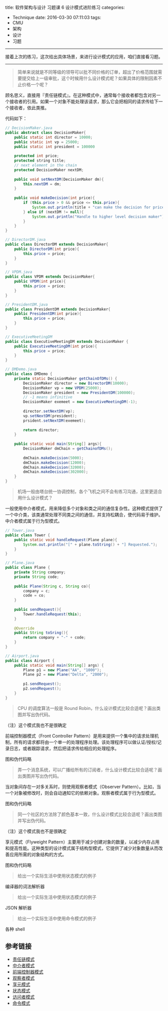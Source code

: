 title: 软件架构与设计 习题课 6 设计模式进阶练习
categories:
- Technique
date: 2016-03-30 07:11:03
tags:
- CMU
- 架构
- 设计
- 习题
---

接着上次的练习，这次给出具体场景，来进行设计模式的应用，咱们直接看习题。

<!-- more -->

---

> 简单来说就是不同等级的领导可以批不同价格的订单，超出了价格范围就需要提交给上一级审批，这个时候用什么设计模式呢？如果具体的限制因素不止价格一个呢？

顾名思义，直接用『责任链模式』。在这种模式中，通常每个接收者都包含对另一个接收者的引用。如果一个对象不能处理该请求，那么它会把相同的请求传给下一个接收者，依此类推。

代码如下：

```java
// DecisionMaker.java
public abstract class DecisionMaker{
    public static int director = 10000;
    public static int vp = 25000;
    public static int president = 100000
    
    protected int price;
    protected string title;
    // next element in the chain
    protected DecisionMaker nextDM;
    
    public void setNextDM(DecisionMaker dm){
        this.nextDM = dm;        
    }
    
    public void makeDecision(int price){
        if (this.price > 0 && price <= this.price){
            System.out.println(title + "can make the decision for price "  + price);
        } else if (nextDM != null){
            System.out.println("Handle to higher level decision maker");
        }
    }
}

// DirectorDM.java
public class DirectorDM extends DecisionMaker{
    public DirectorDM(int price){
        this.price = price;
    }
}

// VPDM.java
public class VPDM extends DecisionMaker{
    public VPDM(int price){
        this.price = price;
    }
}

// PresidentDM.java
public class PresidentDM extends DecisionMaker{
    public PresidentDM(int price){
        this.price = price;
    }
}

// ExecutiveMeetingDM
public class ExecutiveMeetingDM extends DecisionMaker {
    public ExecutiveMeetingDM(int price){
        this.price = price;
    }
}

// DMDemo.java
public class DMDemo {
    private static DecisionMaker getChainOfDMs() {
        DecisionMaker director = new DirectorDM(10000);
        DecisionMaker vp = new VPDM(25000);
        DecisionMaker president = new PresidentDM(100000);
        // -1 means infinitive
        DecisionMaker exemeet = new ExecutiveMeetingDM(-1);
        
        director.setNextDM(vp);
        vp.setNextDM(president);
        prsident.setNextDM(exemeet);
        
        return director;
    }
    
    public static void main(String[] args){
        DecisionMaker dmChain = getChainofDMs();
        
        dmChain.makeDecision(5000);
        dmChain.makeDecision(12000);
        dmChain.makeDecision(32000);
        dmChain.makeDecision(302000);
    }
}
```

> 机场一般由塔台统一协调控制，各个飞机之间不会有练习沟通，这里更适合用什么设计模式？

一般使用中介者模式，用来降低多个对象和类之间的通信复杂性。这种模式提供了一个中介类，该类通常处理不同类之间的通信，并支持松耦合，使代码易于维护。中介者模式属于行为型模式。

```java
// Tower.java
public class Tower {
    public static void handleRequest(Plane plane){
        System.out.println("[" + plane.toString() + "] Requested.");
    }
}

// Plane.java
public class Plane {
    private String company;
    private String code;
    
    public Plane(String c, String co){
        company = c;
        code = co;
    }
    
    public sendRequest(){
        Tower.handleRequest(this);
    }
    
    @Override
    public String toSring(){
        return company + "-" + code;
    }
}

// Airport.java
public class Airport {
    public static void main(String[] args) {
        Plane p1 = new Plane("AA", "1000");
        Plane p2 = new Plane("Delta", "2000");
        
        p1.sendRequest();
        p2.sendRequest();
    }
}
```

> CPU 的调度算法一般是 Round Robin，什么设计模式比较合适呢？画出类图并写出伪代码。

（注）这个模式我也不是很确定

前端控制器模式（Front Controller Pattern）是用来提供一个集中的请求处理机制，所有的请求都将由一个单一的处理程序处理。该处理程序可以做认证/授权/记录日志，或者跟踪请求，然后把请求传给相应的处理程序。

图和伪代码略

> 弄一个消息系统，可以广播给所有的订阅者，什么设计模式比较合适呢？画出类图并写出伪代码。

当对象间存在一对多关系时，则使用观察者模式（Observer Pattern）。比如，当一个对象被修改时，则会自动通知它的依赖对象。观察者模式属于行为型模式。

图和伪代码略

> 同一个社区的方法除了颜色基本一致，什么设计模式比较合适呢？画出类图并写出伪代码。

（注）这个模式我也不是很确定

享元模式（Flyweight Pattern）主要用于减少创建对象的数量，以减少内存占用和提高性能。这种类型的设计模式属于结构型模式，它提供了减少对象数量从而改善应用所需的对象结构的方式。

图和伪代码略

> 给出一个实际生活中使用状态模式的例子

编译器的词法解析器

> 给出一个实际生活中使用状态模式的例子

JSON 解析器

> 给出一个实际生活中使用命令模式的例子

各种 shell


## 参考链接

+ [责任链模式](http://www.runoob.com/design-pattern/chain-of-responsibility-pattern.html)
+ [中介者模式](http://www.runoob.com/design-pattern/mediator-pattern.html)
+ [前端控制器模式](http://www.runoob.com/design-pattern/front-controller-pattern.html)
+ [观察者模式](http://www.runoob.com/design-pattern/observer-pattern.html)
+ [享元模式](http://www.runoob.com/design-pattern/flyweight-pattern.html)
+ [状态模式](http://www.runoob.com/design-pattern/state-pattern.html)
+ [访问者模式](http://www.runoob.com/design-pattern/visitor-pattern.html)
+ [命令模式](http://www.runoob.com/design-pattern/command-pattern.html)


